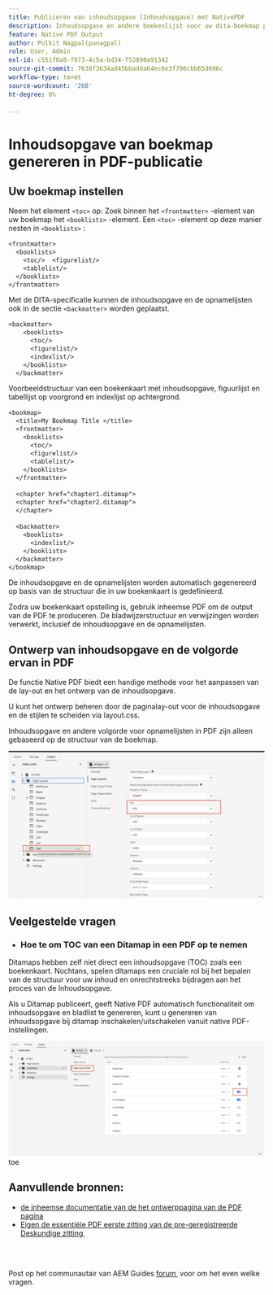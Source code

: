 ```yaml
---
title: Publiceren van inhoudsopgave (Inhoudsopgave) met NativePDF
description: Inhoudsopgave en andere boekenlijst voor uw dita-boekmap publiceren met NativePDF
feature: Native PDF Output
author: Pulkit Nagpal(punagpal)
role: User, Admin
exl-id: c551f0a8-f973-4c5a-bd34-f52890a91342
source-git-commit: 7638f3634ad45bbadda64ec6e3f706cbb65d696c
workflow-type: tm+mt
source-wordcount: '268'
ht-degree: 0%

---
```


# Inhoudsopgave van boekmap genereren in PDF-publicatie

## Uw boekmap instellen

Neem het element `<toc>` op:
Zoek binnen het `<frontmatter>` -element van uw boekmap het `<booklists>` -element.  Een `<toc>` -element op deze manier nesten in `<booklists>` :

```
<frontmatter>
  <booklists>
    <toc/>  <figurelist/>
    <tablelist/>
  </booklists>
</frontmatter>
```

Met de DITA-specificatie kunnen de inhoudsopgave en de opnamelijsten ook in de sectie `<backmatter>` worden geplaatst.


```
<backmatter>
    <booklists>
      <toc/>
      <figurelist/>
      <indexlist/>
    </booklists>
  </backmatter>
```

Voorbeeldstructuur van een boekenkaart met inhoudsopgave, figuurlijst en tabellijst op voorgrond en indexlijst op achtergrond.

```
<bookmap>
  <title>My Bookmap Title </title>
  <frontmatter>
    <booklists>
      <toc/>
      <figurelist/>
      <tablelist/>
    </booklists>
  </frontmatter>

  <chapter href="chapter1.ditamap">
  <chapter href="chapter2.ditamap">
  </chapter>

  <backmatter>
    <booklists>
      <indexlist/>
    </booklists>
  </backmatter>
</bookmap>
```

De inhoudsopgave en de opnamelijsten worden automatisch gegenereerd op basis van de structuur die in uw boekenkaart is gedefinieerd.

Zodra uw boekenkaart opstelling is, gebruik inheemse PDF om de output van de PDF te produceren. De bladwijzerstructuur en verwijzingen worden verwerkt, inclusief de inhoudsopgave en de opnamelijsten.

## Ontwerp van inhoudsopgave en de volgorde ervan in PDF

De functie Native PDF biedt een handige methode voor het aanpassen van de lay-out en het ontwerp van de inhoudsopgave.

U kunt het ontwerp beheren door de paginalay-out voor de inhoudsopgave en de stijlen te scheiden via layout.css.

Inhoudsopgave en andere volgorde voor opnamelijsten in PDF zijn alleen gebaseerd op de structuur van de boekmap.

![&#x200B; toc &#x200B;](../assets/publishing/toc.png)


## Veelgestelde vragen

- ### Hoe te om TOC van een Ditamap in een PDF op te nemen

Ditamaps hebben zelf niet direct een inhoudsopgave (TOC) zoals een boekenkaart. Nochtans, spelen ditamaps een cruciale rol bij het bepalen van de structuur voor uw inhoud en onrechtstreeks bijdragen aan het proces van de Inhoudsopgave.

Als u Ditamap publiceert, geeft Native PDF automatisch functionaliteit om inhoudsopgave en bladlist te genereren, kunt u genereren van inhoudsopgave bij ditamap inschakelen/uitschakelen vanuit native PDF-instellingen.

![&#x200B; laat onbruikbaar maken TOC &#x200B;](../assets/publishing/pageorder.png) toe

## Aanvullende bronnen:

- [&#x200B; de inheemse documentatie van de het ontwerppagina van de PDF pagina &#x200B;](https://experienceleague.adobe.com/nl/docs/experience-manager-guides/using/install-guide/on-prem-ig/output-gen-config/config-native-pdf-publish/design-page-layout)
- [&#x200B; Eigen de essentiële PDF eerste zitting van de pre-geregistreerde Deskundige zitting &#x200B;](https://experienceleague.adobe.com/nl/docs/experience-manager-guides/using/knowledge-base/expert-session/native-pdf-publishing-essentials-feb23)

<br>
<br>

Post op het communautair van AEM Guides [&#x200B; forum &#x200B;](https://experienceleaguecommunities.adobe.com/t5/experience-manager-guides/ct-p/aem-xml-documentation) voor om het even welke vragen.



